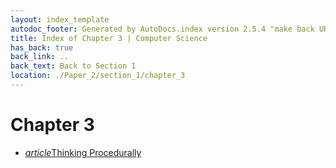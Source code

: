 ```yaml
---
layout: index_template
autodoc_footer: Generated by AutoDocs.index version 2.5.4 "make back URLs relative" ⓒ Starwort, 2020
title: Index of Chapter 3 | Computer Science
has_back: true
back_link: ..
back_text: Back to Section 1
location: ./Paper_2/section_1/chapter_3
---
```


# **Chapter 3**

- <a href='./thinking_procedurally.html'><i title='MD file' class="material-icons">article</i>Thinking Procedurally</a>
